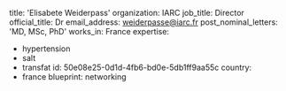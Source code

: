 title: 'Elisabete Weiderpass'
organization: IARC
job_title: Director
official_title: Dr
email_address: weiderpasse@iarc.fr
post_nominal_letters: 'MD, MSc, PhD'
works_in: France
expertise:
  - hypertension
  - salt
  - transfat
id: 50e08e25-0d1d-4fb6-bd0e-5db1ff9aa55c
country:
  - france
blueprint: networking
